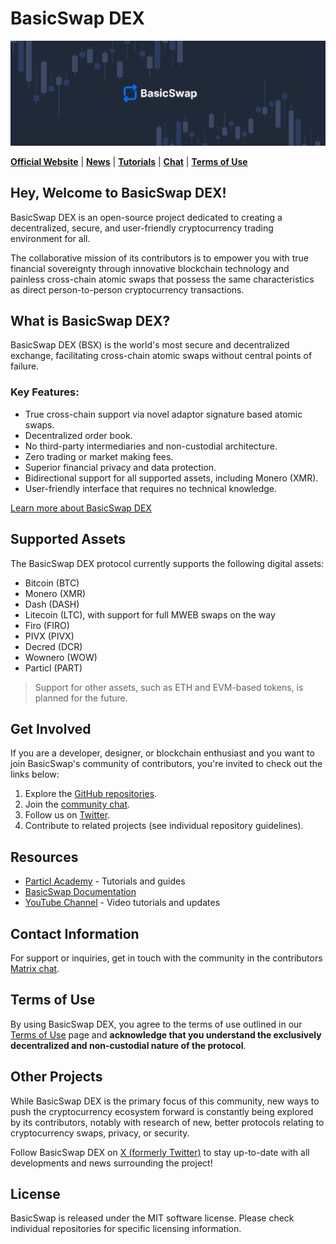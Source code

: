 # BasicSwap DEX 

![BasicSwap Organization Banner](1500x500.png)

**[Official Website](https://basicswapdex.com)** | **[News](https://particl.news)** | **[Tutorials](https://academy.particl.io)** | **[Chat](https://matrix.to/#/#basicswap:matrix.org)** | **[Terms of Use](https://basicswapdex.com/terms)**

## Hey, Welcome to BasicSwap DEX!

BasicSwap DEX is an open-source project dedicated to creating a decentralized, secure, and user-friendly cryptocurrency trading environment for all. 

The collaborative mission of its contributors is to empower you with true financial sovereignty through innovative blockchain technology and painless cross-chain atomic swaps that possess the same characteristics as direct person-to-person cryptocurrency transactions.  

## What is BasicSwap DEX?

BasicSwap DEX (BSX) is the world's most secure and decentralized exchange, facilitating cross-chain atomic swaps without central points of failure.

### Key Features:
- True cross-chain support via novel adaptor signature based atomic swaps.
- Decentralized order book.
- No third-party intermediaries and non-custodial architecture.
- Zero trading or market making fees.
- Superior financial privacy and data protection.
- Bidirectional support for all supported assets, including Monero (XMR).
- User-friendly interface that requires no technical knowledge.

[Learn more about BasicSwap DEX](https://basicswapdex.com/terms)

## Supported Assets

The BasicSwap DEX protocol currently supports the following digital assets: 

- Bitcoin (BTC)
- Monero (XMR)
- Dash (DASH)
- Litecoin (LTC), with support for full MWEB swaps on the way
- Firo (FIRO)
- PIVX (PIVX)
- Decred (DCR)
- Wownero (WOW)
- Particl (PART)

> Support for other assets, such as ETH and EVM-based tokens, is planned for the future.

## Get Involved

If you are a developer, designer, or blockchain enthusiast and you want to join BasicSwap's community of contributors, you're invited to check out the links below:

1. Explore the [GitHub repositories](https://github.com/basicswap).
2. Join the [community chat](https://matrix.to/#/#basicswap:matrix.org).
3. Follow us on [Twitter](https://twitter.com/BasicSwapDEX).
4. Contribute to related projects (see individual repository guidelines).

## Resources

- [Particl Academy](https://academy.particl.io) - Tutorials and guides
- [BasicSwap Documentation](https://github.com/basicswap/basicswap/tree/master/doc)
- [YouTube Channel](https://www.youtube.com/c/Particl) - Video tutorials and updates

## Contact Information

For support or inquiries, get in touch with the community in the contributors [Matrix chat](https://matrix.to/#/#basicswap:matrix.org).

## Terms of Use

By using BasicSwap DEX, you agree to the terms of use outlined in our [Terms of Use](https://basicswapdex.com/terms) page and **acknowledge that you understand the exclusively decentralized and non-custodial nature of the protocol**.

## Other Projects

While BasicSwap DEX is the primary focus of this community, new ways to push the cryptocurrency ecosystem forward is constantly being explored by its contributors, notably with research of new, better protocols relating to cryptocurrency swaps, privacy, or security. 

Follow BasicSwap DEX on [X (formerly Twitter)](https://x.com/basicswapdex) to stay up-to-date with all developments and news surrounding the project!

## License

BasicSwap is released under the MIT software license. Please check individual repositories for specific licensing information.
